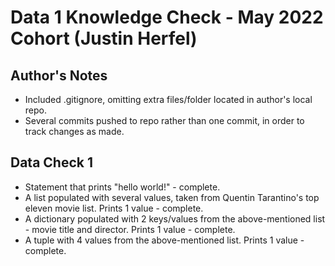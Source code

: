# Data 1 Knowledge Check - May 2022 Cohort (Justin Herfel)

## Author's Notes

* Included .gitignore, omitting extra files/folder located in author's local repo.
* Several commits pushed to repo rather than one commit, in order to track changes as made.

## Data Check 1

* Statement that prints "hello world!" - complete.
* A list populated with several values, taken from Quentin Tarantino's top eleven movie list. Prints 1 value - complete.
* A dictionary populated with 2 keys/values from the above-mentioned list - movie title and director. Prints 1 value - complete.
* A tuple with 4 values from the above-mentioned list. Prints 1 value - complete.